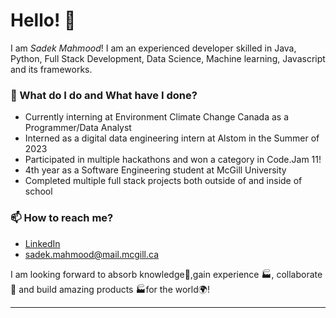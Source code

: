 # Hello! 👋

I am _Sadek Mahmood_! I am an experienced developer skilled in Java, Python, Full Stack Development, Data Science, Machine learning, Javascript and its frameworks.

### 🌱 What do I do and What have I done? 

- Currently interning at Environment Climate Change Canada as a Programmer/Data Analyst
- Interned as a digital data engineering intern at Alstom in the Summer of 2023
- Participated in multiple hackathons and won a category in Code.Jam 11!
- 4th year as a Software Engineering student at McGill University
- Completed multiple full stack projects both outside of and inside of school

### 📫 How to reach me?
- [LinkedIn](linkedin.com/in/sadekmahmood) 
- sadek.mahmood@mail.mcgill.ca

I am looking forward to absorb knowledge🧠,gain experience 🏭, collaborate🤝 and build amazing products 🏭for the world🌍!


***




